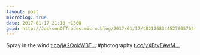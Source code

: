 ```yaml
---
layout: post
microblog: true
date: 2017-01-17 21:10 +1300
guid: http://JacksonOfTrades.micro.blog/2017/01/17/t821268344527605764.html
---
```

Spray in the wind [t.co/jA2OokWBT...](https://t.co/jA2OokWBTr) #photography [t.co/yXBtvEAwM...](https://t.co/yXBtvEAwMF)
